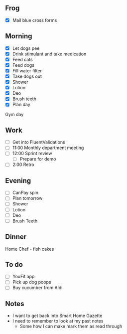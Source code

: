 ## Frog
- [x] Mail blue cross forms

## Morning 
- [x] Let dogs pee
- [x] Drink stimulant and take medication
- [x] Feed cats
- [x] Feed dogs
- [x] Fill water filter
- [x] Take dogs out
- [x] Shower
- [x] Lotion
- [x] Deo
- [x] Brush teeth
- [x] Plan day 

Gym day 

## Work 
- [ ] Get into FluentValidations 
- [ ] 11:00 Monthly department meeting
- [ ] 12:00 Sprint review 
	- [ ] Prepare for demo 
- [ ] 2:00 Retro

## Evening
- [ ] CanPay spin 
- [ ] Plan tomorrow 
- [ ] Shower 
- [ ] Lotion 
- [ ] Deo 
- [ ] Brush Teeth 

## Dinner 
Home Chef - fish cakes

## To do
- [ ] YouFit app 
- [ ] Pick up dog poops 
- [ ] Buy cucumber from Aldi 

## Notes 
- I want to get back into Smart Home Gazette
- I need to remember to look at my past notes 
	- Some how I can make mark them as read through